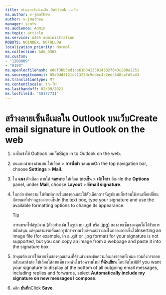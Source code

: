 ```yaml
---
title: สร้างลายเซ็นอีเมลใน Outlook บนเว็บ
ms.author: v-jmathew
author: v-jmathew
manager: scotv
ms.audience: Admin
ms.topic: article
ms.service: o365-administration
ROBOTS: NOINDEX, NOFOLLOW
localization_priority: Normal
ms.collection: Adm_O365
ms.custom:
- "1200009"
- "8198"
ms.openlocfilehash: e0df3bb3ed1ca61b34133814332f643c280a2251
ms.sourcegitcommit: 05a9dd3121c21322dc9ddec4c2eec548cafd5a43
ms.translationtype: MT
ms.contentlocale: th-TH
ms.lasthandoff: 02/09/2021
ms.locfileid: "50177731"
---
```

# <a name="create-email-signature-in-outlook-on-the-web"></a><span data-ttu-id="a7be8-102">สร้างลายเซ็นอีเมลใน Outlook บนเว็บ</span><span class="sxs-lookup"><span data-stu-id="a7be8-102">Create email signature in Outlook on the web</span></span>

1. <span data-ttu-id="a7be8-103">ลงชื่อเข้าใช้ Outlook บนเว็บ</span><span class="sxs-lookup"><span data-stu-id="a7be8-103">Sign in to Outlook on the web.</span></span>
2. <span data-ttu-id="a7be8-104">บนแถบนําทางด้านบน ให้เลือก  >  **การตั้งค่า** จดหมาย</span><span class="sxs-lookup"><span data-stu-id="a7be8-104">On the top navigation bar, choose **Settings** > **Mail**.</span></span>
3. <span data-ttu-id="a7be8-105">ใน **แผง** ตัวเลือก ภายใต้ **จดหมาย** ให้เลือก **ลายเซ็น**  >  **เค้าโครง** อีเมล</span><span class="sxs-lookup"><span data-stu-id="a7be8-105">In the **Options** panel, under **Mail**, choose **Layout** > **Email signature**.</span></span>
4. <span data-ttu-id="a7be8-106">ในกล่องข้อความ ให้พิมพ์ลายเซ็นของคุณและใช้ตัวเลือกการจัดรูปแบบที่พร้อมใช้งานเพื่อเปลี่ยนลักษณะที่ปรากฏของลายเซ็น</span><span class="sxs-lookup"><span data-stu-id="a7be8-106">In the text box, type your signature and use the available formatting options to change its appearance.</span></span>

    > [!TIP]
    > <span data-ttu-id="a7be8-107">การแทรกไฟล์รูปภาพ (ตัวอย่างเช่น ในรูปแบบ .gif หรือ .jpg) ของลายเซ็นของคุณไม่ได้รับการสนับสนุน แต่คุณสามารถคัดลอกรูปภาพจากเว็บเพจและวางลงในกล่องลายเซ็นได้</span><span class="sxs-lookup"><span data-stu-id="a7be8-107">Inserting an image file (for example, in a .gif or .jpg format) for your signature is not supported, but you can copy an image from a webpage and paste it into the signature box.</span></span>

5. <span data-ttu-id="a7be8-108">ถ้าคุณต้องการให้ลายเซ็นของคุณแสดงที่ด้านล่างของข้อความอีเมลขาออกทั้งหมด รวมถึงการตอบกลับและส่งต่อ ให้เลือกใส่ลายเซ็นของฉันในข้อความใหม่ **ที่ฉันเขียน** โดยอัตโนมัติ</span><span class="sxs-lookup"><span data-stu-id="a7be8-108">If you want your signature to display at the bottom of all outgoing email messages, including replies and forwards, select **Automatically include my signature on new messages I compose**.</span></span>
6. <span data-ttu-id="a7be8-109">คลิก **บันทึก**</span><span class="sxs-lookup"><span data-stu-id="a7be8-109">Click **Save**.</span></span>

